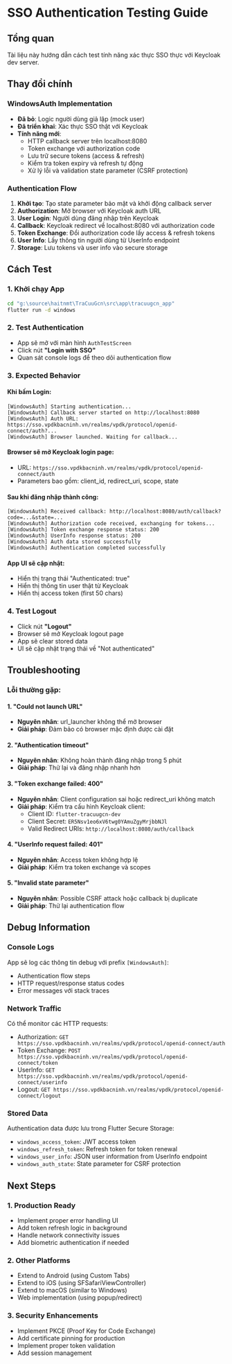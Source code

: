 # SSO Authentication Testing Guide

## Tổng quan
Tài liệu này hướng dẫn cách test tính năng xác thực SSO thực với Keycloak dev server.

## Thay đổi chính

### WindowsAuth Implementation
- **Đã bỏ**: Logic người dùng giả lập (mock user)
- **Đã triển khai**: Xác thực SSO thật với Keycloak
- **Tính năng mới**:
  - HTTP callback server trên localhost:8080
  - Token exchange với authorization code
  - Lưu trữ secure tokens (access & refresh)
  - Kiểm tra token expiry và refresh tự động
  - Xử lý lỗi và validation state parameter (CSRF protection)

### Authentication Flow
1. **Khởi tạo**: Tạo state parameter bảo mật và khởi động callback server
2. **Authorization**: Mở browser với Keycloak auth URL
3. **User Login**: Người dùng đăng nhập trên Keycloak
4. **Callback**: Keycloak redirect về localhost:8080 với authorization code
5. **Token Exchange**: Đổi authorization code lấy access & refresh tokens
6. **User Info**: Lấy thông tin người dùng từ UserInfo endpoint
7. **Storage**: Lưu tokens và user info vào secure storage

## Cách Test

### 1. Khởi chạy App
```bash
cd "g:\source\haitnmt\TraCuuGcn\src\app\tracuugcn_app"
flutter run -d windows
```

### 2. Test Authentication
- App sẽ mở với màn hình `AuthTestScreen`
- Click nút **"Login with SSO"**
- Quan sát console logs để theo dõi authentication flow

### 3. Expected Behavior

#### Khi bấm Login:
```
[WindowsAuth] Starting authentication...
[WindowsAuth] Callback server started on http://localhost:8080
[WindowsAuth] Auth URL: https://sso.vpdkbacninh.vn/realms/vpdk/protocol/openid-connect/auth?...
[WindowsAuth] Browser launched. Waiting for callback...
```

#### Browser sẽ mở Keycloak login page:
- URL: `https://sso.vpdkbacninh.vn/realms/vpdk/protocol/openid-connect/auth`
- Parameters bao gồm: client_id, redirect_uri, scope, state

#### Sau khi đăng nhập thành công:
```
[WindowsAuth] Received callback: http://localhost:8080/auth/callback?code=...&state=...
[WindowsAuth] Authorization code received, exchanging for tokens...
[WindowsAuth] Token exchange response status: 200
[WindowsAuth] UserInfo response status: 200
[WindowsAuth] Auth data stored successfully
[WindowsAuth] Authentication completed successfully
```

#### App UI sẽ cập nhật:
- Hiển thị trạng thái "Authenticated: true"
- Hiển thị thông tin user thật từ Keycloak
- Hiển thị access token (first 50 chars)

### 4. Test Logout
- Click nút **"Logout"**
- Browser sẽ mở Keycloak logout page
- App sẽ clear stored data
- UI sẽ cập nhật trạng thái về "Not authenticated"

## Troubleshooting

### Lỗi thường gặp:

#### 1. "Could not launch URL"
- **Nguyên nhân**: url_launcher không thể mở browser
- **Giải pháp**: Đảm bảo có browser mặc định được cài đặt

#### 2. "Authentication timeout"
- **Nguyên nhân**: Không hoàn thành đăng nhập trong 5 phút
- **Giải pháp**: Thử lại và đăng nhập nhanh hơn

#### 3. "Token exchange failed: 400"
- **Nguyên nhân**: Client configuration sai hoặc redirect_uri không match
- **Giải pháp**: Kiểm tra cấu hình Keycloak client:
  - Client ID: `flutter-tracuugcn-dev`
  - Client Secret: `ER5Nsv1eo6xV6twg0YAmuZgyMrjbbNJl`
  - Valid Redirect URIs: `http://localhost:8080/auth/callback`

#### 4. "UserInfo request failed: 401"
- **Nguyên nhân**: Access token không hợp lệ
- **Giải pháp**: Kiểm tra token exchange và scopes

#### 5. "Invalid state parameter"
- **Nguyên nhân**: Possible CSRF attack hoặc callback bị duplicate
- **Giải pháp**: Thử lại authentication flow

## Debug Information

### Console Logs
App sẽ log các thông tin debug với prefix `[WindowsAuth]`:
- Authentication flow steps
- HTTP request/response status codes
- Error messages với stack traces

### Network Traffic
Có thể monitor các HTTP requests:
- Authorization: `GET https://sso.vpdkbacninh.vn/realms/vpdk/protocol/openid-connect/auth`
- Token Exchange: `POST https://sso.vpdkbacninh.vn/realms/vpdk/protocol/openid-connect/token`
- UserInfo: `GET https://sso.vpdkbacninh.vn/realms/vpdk/protocol/openid-connect/userinfo`
- Logout: `GET https://sso.vpdkbacninh.vn/realms/vpdk/protocol/openid-connect/logout`

### Stored Data
Authentication data được lưu trong Flutter Secure Storage:
- `windows_access_token`: JWT access token
- `windows_refresh_token`: Refresh token for token renewal
- `windows_user_info`: JSON user information from UserInfo endpoint
- `windows_auth_state`: State parameter for CSRF protection

## Next Steps

### 1. Production Ready
- Implement proper error handling UI
- Add token refresh logic in background
- Handle network connectivity issues
- Add biometric authentication if needed

### 2. Other Platforms
- Extend to Android (using Custom Tabs)
- Extend to iOS (using SFSafariViewController)
- Extend to macOS (similar to Windows)
- Web implementation (using popup/redirect)

### 3. Security Enhancements
- Implement PKCE (Proof Key for Code Exchange)
- Add certificate pinning for production
- Implement proper token validation
- Add session management
